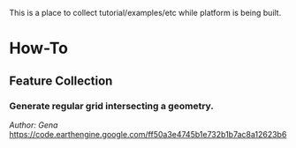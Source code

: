 This is a place to collect tutorial/examples/etc while platform is being built.

# How-To

## Feature Collection

### Generate regular grid intersecting a geometry.
*Author: Gena*
https://code.earthengine.google.com/ff50a3e4745b1e732b1b7ac8a12623b6

